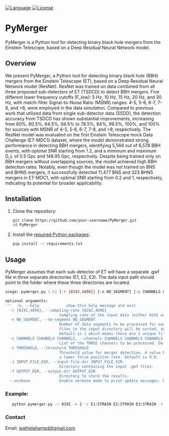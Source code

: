 [![Language](https://img.shields.io/badge/python-3.8%2B-blue.svg)](https://www.python.org/)
[![License](https://img.shields.io/badge/license-MIT-blue.svg)](https://github.com/wathela/pymerger/blob/main/LICENSE)

# PyMerger

PyMerger is a Python tool for detecting binary black hole mergers from the Einstein
Telescope, based on a Deep Residual Neural Network model.

## Overview

We present PyMerger, a Python tool for detecting binary black hole (BBH) mergers from the Einstein Telescope (ET), based on a Deep Residual Neural Network model (ResNet). ResNet was trained on data combined from all three proposed sub-detectors of ET (TSDCD) to detect BBH mergers. Five different lower frequency cutoffs (F_low): 5 Hz, 10 Hz, 15 Hz, 20 Hz, and 30 Hz, with match-filter Signal-to-Noise Ratio (MSNR) ranges: 4-5, 5-6, 6-7, 7-8, and >8, were employed in the data simulation. Compared to previous work that utilized data from single sub-detector data (SSDD), the detection accuracy from TSDCD has shown substantial improvements, increasing from 60%, 60.5%, 84.5%, 94.5% to 78.5%, 84%, 99.5%, 100%, and 100% for sources with MSNR of 4-5, 5-6, 6-7, 7-8, and >8, respectively. The ResNet model was evaluated on the first Einstein Telescope mock Data Challenge (ET-MDC1) dataset, where the model demonstrated strong performance in detecting BBH mergers, identifying 5,566 out of 6,578 BBH events, with optimal SNR starting from 1.2, and a minimum and maximum D_L of 0.5 Gpc and 148.95 Gpc, respectively. Despite being trained only on BBH mergers without overlapping sources, the model achieved high BBH detection rates. Notably, even though the model was not trained on BNS and BHNS mergers, it successfully detected 11,477 BNS and 323 BHNS mergers in ET-MDC1, with optimal SNR starting from 0.2 and 1, respectively, indicating its potential for broader applicability.

## Installation

1. Clone the repository:
   ```sh
   git clone https://github.com/your-username/PyMerger.git
   cd PyMerger

2. Install the [required Python packages](requirements.txt):
   ```sh
   pip install -r requirements.txt 
## Usage
PyMerger assumes that each sub-detector of ET will have a separate .gwf file in three separate directories (E1, E2, E3). 
The data input path should point to the folder where these three directories are located.

```sh
usage: pymerger.py [-h] [-r {8192,4096}] [-n NO_SEGMENT] [-c CHANNELS CHANNELS CHANNELS] [-t THRESHOLD] -i INPUT_FILE_DIR -f OUTPUT_DIR [--verbose]

optional arguments:
'''  -h, --help            show this help message and exit
  -r {8192,4096}, --sampling-rate {8192,4096}
                        Sampling rate of the input data (either 8192 or 4096). Default is 8192.
  -n NO_SEGMENT, --no-segment NO_SEGMENT
                        Number of data segments to be processed for each detector (i.e., number of .gwf files to be processed for each detector).
                        Files in the input directory will be sorted, and the first 'n' files up to the specified number of segments will be processed.
                        Default is 1 which means there are 1 unique file from each detector.
  -c CHANNELS CHANNELS CHANNELS, --channels CHANNELS CHANNELS CHANNELS
                        List of the THREE channels to be processed. Default is ['E1:STRAIN', 'E2:STRAIN', 'E3:STRAIN'].
  -t THRESHOLD, --threshold THRESHOLD
                        Threshold value for merger detection. A value between 0.4 and 1, where a smaller value will result in fewer detections but
                        a lower false positive rate. Default is 0.6.
  -i INPUT_FILE_DIR, --input-file-dir INPUT_FILE_DIR
                        Directory containing the input .gwf files.
  -f OUTPUT_DIR, --output-dir OUTPUT_DIR
                        Directory to store the results.
  --verbose             Enable verbose mode to print update messages. Default is true. '''
```
### Example: 
```sh
   python pymerger.py -r 8192 -n 2 -c E1:STRAIN E2:STRAIN E3:STRAIN -t 0.5 -i /path/to/input/files -f /path/to/output/dir
```

### Contact
Email: wathelahamed@gmail.com
